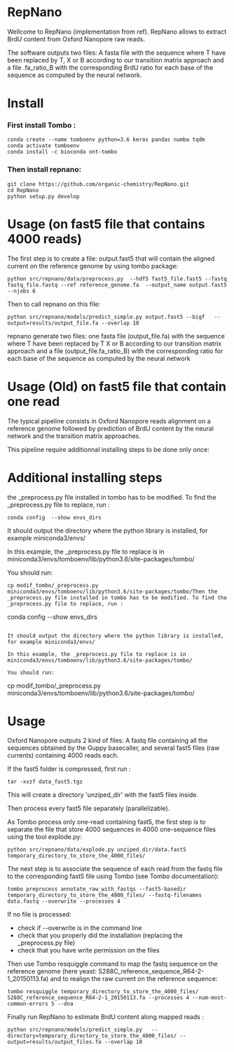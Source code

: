 RepNano
=============================

Wellcome to RepNano (implementation from ref).
RepNano allows to extract BrdU content from Oxford Nanopore raw reads.

The software outputs two files:
A fasta file with the sequence where T have been replaced by T, X or B according
to our transition matrix approach and a file .fa_ratio_B with the corresponding
BrdU ratio for each base of the sequence as computed by the neural network. 


Install
==============================

### First install Tombo :
```
conda create --name tomboenv python=3.6 keras pandas numba tqdm
conda activate tomboenv
conda install -c bioconda ont-tombo
```


### Then install repnano:
```
git clone https://github.com/organic-chemistry/RepNano.git
cd RepNano
python setup.py develop
```

Usage (on fast5 file that contains 4000 reads)
==============================
The first step is to create a file: output.fast5 that will contain the aligned current on the reference genome by using
tombo package:
```
python src/repnano/data/preprocess.py  --hdf5 fast5_file.fast5 --fastq fastq_file.fastq --ref reference_genome.fa  --output_name output.fast5 --njobs 6
```
Then to call repnano on this file:
```
python src/repnano/models/predict_simple.py output.fast5 --bigf   --output=results/output_file.fa --overlap 10
```
repnano generate two files:
one fasta file (output_file.fa) with the sequence where T have been replaced by T X or B according
to our transition matrix approach and a file (output_file.fa_ratio_B) with the corresponding
ratio for each base of the sequence as computed by the neural network

Usage (Old) on fast5 file that contain one read
=============================

The typical pipeline consists in Oxford Nanopore reads alignment on a reference genome followed by prediction of BrdU content 
by the neural network and the transition matrix approaches. 


This pipeline require additionnal installing steps to be done only once:

Additional installing steps
====

the _preprocess.py file installed in tombo has to be modified. To find the _preprocess.py file to replace, run :
```
conda config  --show envs_dirs
```

It should output the directory where the python library is installed, for example miniconda3/envs/

In this example, the _preprocess.py file to replace is in miniconda3/envs/tomboenv/lib/python3.6/site-packages/tombo/

You should run:
```
cp modif_tombo/_preprocess.py miniconda3/envs/tomboenv/lib/python3.6/site-packages/tombo/Then the _preprocess.py file installed in tombo has to be modified. To find the _preprocess.py file to replace, run :
```
conda config  --show envs_dirs
```

It should output the directory where the python library is installed, for example miniconda3/envs/

In this example, the _preprocess.py file to replace is in miniconda3/envs/tomboenv/lib/python3.6/site-packages/tombo/

You should run:
```
cp modif_tombo/_preprocess.py miniconda3/envs/tomboenv/lib/python3.6/site-packages/tombo/


Usage
====

Oxford Nanopore outputs 2 kind of files:
A fastq file containing all the sequences obtained by the Guppy basecaller, and several fast5 files (raw currents) containing 4000 reads each.

If the fast5 folder is compressed, first run :
```
tar -xvzf data_fast5.tgz
```
This will create a directory 'unziped_dir' with the fast5 files inside.

Then process every fast5 file separately (parallelizable).

As Tombo process only one-read containing fast5, the first step is to separate the file that store 4000 sequences in 4000 one-sequence files using the tool explode.py:
```
python src/repnano/data/explode.py unziped_dir/data.fast5 temporary_directory_to_store_the_4000_files/
```
The next step is to associate the sequence of each read from the fastq file to the corresponding fast5 file using Tombo (see Tombo documentation):
```
tombo preprocess annotate_raw_with_fastqs --fast5-basedir temporary_directory_to_store_the_4000_files/ --fastq-filenames data.fastq --overwrite --processes 4

```

If no file is processed:
  - check if --overwrite is in the command line
  - check that you properly did the installation (replacing the _preprocess.py file)
  - check that you have write permission on the files


Then use Tombo resquiggle command to map the fastq sequence on the reference genome (here yeast: S288C_reference_sequence_R64-2-1_20150113.fa) and to realign the raw current on the reference sequence: 
```
tombo resquiggle temporary_directory_to_store_the_4000_files/ S288C_reference_sequence_R64-2-1_20150113.fa --processes 4 --num-most-common-errors 5 --dna

```

Finally run RepNano to estimate BrdU content along mapped reads : 
```
python src/repnano/models/predict_simple.py   --directory=temporary_directory_to_store_the_4000_files/ --output=results/output_files.fa --overlap 10
```


